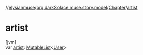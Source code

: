 //[elysianmuse](../../../index.md)/[org.darkSolace.muse.story.model](../index.md)/[Chapter](index.md)/[artist](artist.md)

# artist

[jvm]\
var [artist](artist.md): [MutableList](https://kotlinlang.org/api/latest/jvm/stdlib/kotlin.collections/-mutable-list/index.html)&lt;[User](../../org.darkSolace.muse.user.model/-user/index.md)&gt;
